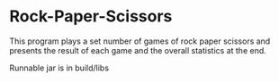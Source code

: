 # Rock-Paper-Scissors
This program plays a set number of games of rock paper scissors and presents the result of each game and the overall statistics at the end.

Runnable jar is in build/libs